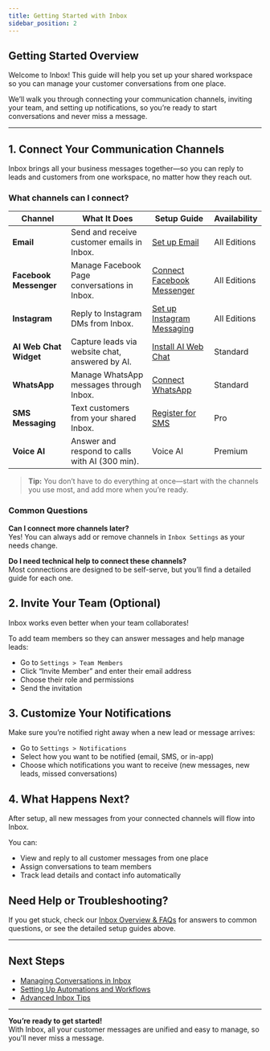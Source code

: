 ```yaml
---
title: Getting Started with Inbox
sidebar_position: 2
---
```


## Getting Started Overview

Welcome to Inbox! This guide will help you set up your shared workspace so you can manage your customer conversations from one place. 

We’ll walk you through connecting your communication channels, inviting your team, and setting up notifications, so you’re ready to start conversations and never miss a message.

---

## 1. Connect Your Communication Channels

Inbox brings all your business messages together—so you can reply to leads and customers from one workspace, no matter how they reach out.

### What channels can I connect?

<div class="responsive-table">

| Channel                 | What It Does                                      | Setup Guide                                            | Availability     |
|-------------------------|---------------------------------------------------|--------------------------------------------------------|------------------|
| **Email**               | Send and receive customer emails in Inbox.        | [Set up Email](./inbox_send_receive_emails.md)         | All Editions     |
| **Facebook Messenger**  | Manage Facebook Page conversations in Inbox.      | [Connect Facebook Messenger](./inbox_facebook_messenger.md)| All Editions  |
| **Instagram**           | Reply to Instagram DMs from Inbox.                | [Set up Instagram Messaging](./inbox_setup_instagram.md) | All Editions  |
| **AI Web Chat Widget**  | Capture leads via website chat, answered by AI.   | [Install AI Web Chat](./inbox_ai_web_chat_overview.md) | Standard         |
| **WhatsApp**            | Manage WhatsApp messages through Inbox.           | [Connect WhatsApp](./inbox_whatsapp_overview.md)       | Standard         |
| **SMS Messaging**       | Text customers from your shared Inbox.            | [Register for SMS](./inbox_send_receive_sms.md)        | Pro              |
| **Voice AI**            | Answer and respond to calls with AI (300 min).    | Voice AI                                               | Premium          |

</div>

> **Tip:** You don’t have to do everything at once—start with the channels you use most, and add more when you’re ready.

### Common Questions

**Can I connect more channels later?**  
Yes! You can always add or remove channels in `Inbox Settings` as your needs change.

**Do I need technical help to connect these channels?**  
Most connections are designed to be self-serve, but you’ll find a detailed guide for each one.

## 2. Invite Your Team (Optional)

Inbox works even better when your team collaborates!

To add team members so they can answer messages and help manage leads:

- Go to `Settings > Team Members`
- Click “Invite Member” and enter their email address
- Choose their role and permissions
- Send the invitation

## 3. Customize Your Notifications

Make sure you’re notified right away when a new lead or message arrives:

- Go to `Settings > Notifications`
- Select how you want to be notified (email, SMS, or in-app)
- Choose which notifications you want to receive (new messages, new leads, missed conversations)

## 4. What Happens Next?

After setup, all new messages from your connected channels will flow into Inbox.

You can:

- View and reply to all customer messages from one place
- Assign conversations to team members
- Track lead details and contact info automatically

## Need Help or Troubleshooting?

If you get stuck, check our [Inbox Overview & FAQs](./inbox_overview.md#frequently-asked-questions-faqs) for answers to common questions, or see the detailed setup guides above.

---

## Next Steps

- [Managing Conversations in Inbox](./inbox_using_conversations.md)
- [Setting Up Automations and Workflows](./inbox_automations.md)
- [Advanced Inbox Tips](./inbox_tips.md)

---

**You’re ready to get started!**  
With Inbox, all your customer messages are unified and easy to manage, so you'll never miss a message.
